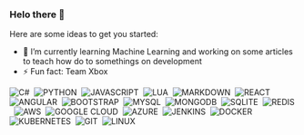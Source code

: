 ### Helo there 👋

Here are some ideas to get you started:

- 🌱 I’m currently learning Machine Learning and working on some articles to teach how do to somethings on development
- ⚡ Fun fact: Team Xbox

![C#](https://img.shields.io/badge/C%23-239120?style=for-the-badge&logo=c-sharp&logoColor=white)&nbsp;
![PYTHON](https://img.shields.io/badge/Python-3776AB?style=for-the-badge&logo=python&logoColor=white)&nbsp;
![JAVASCRIPT](https://img.shields.io/badge/JavaScript-323330?style=for-the-badge&logo=javascript&logoColor=F7DF1E)&nbsp;
![LUA](	https://img.shields.io/badge/Lua-2C2D72?style=for-the-badge&logo=lua&logoColor=white)&nbsp;
![MARKDOWN](https://img.shields.io/badge/Markdown-000000?style=for-the-badge&logo=markdown&logoColor=white)&nbsp;
![REACT](	https://img.shields.io/badge/React-20232A?style=for-the-badge&logo=react&logoColor=61DAFB)&nbsp;
![ANGULAR](https://img.shields.io/badge/Angular-DD0031?style=for-the-badge&logo=angular&logoColor=white)&nbsp;
![BOOTSTRAP](https://img.shields.io/badge/Bootstrap-563D7C?style=for-the-badge&logo=bootstrap&logoColor=white)&nbsp;
![MYSQL](https://img.shields.io/badge/MySQL-00000F?style=for-the-badge&logo=mysql&logoColor=white)&nbsp;
![MONGODB](https://img.shields.io/badge/MongoDB-4EA94B?style=for-the-badge&logo=mongodb&logoColor=white)&nbsp;
![SQLITE](https://img.shields.io/badge/SQLite-07405E?style=for-the-badge&logo=sqlite&logoColor=white)&nbsp;
![REDIS](https://img.shields.io/badge/Redis-D9281A?style=for-the-badge&logo=redis&logoColor=white)&nbsp;
![AWS](https://img.shields.io/badge/Amazon_AWS-232F3E?style=for-the-badge&logo=amazon-aws&logoColor=white)&nbsp;
![GOOGLE CLOUD](https://img.shields.io/badge/Google_Cloud-4285F4?style=for-the-badge&logo=google-cloud&logoColor=white)&nbsp;
![AZURE](https://img.shields.io/badge/Microsoft_Azure-0089D6?style=for-the-badge&logo=microsoft-azure&logoColor=white)&nbsp;
![JENKINS](https://img.shields.io/badge/Jenkins-D33833?style=for-the-badge&logo=jenkins&logoColor=white)&nbsp;
![DOCKER](https://img.shields.io/badge/Docker-2496ED?style=for-the-badge&logo=docker&logoColor=white)&nbsp;
![KUBERNETES](https://img.shields.io/badge/Kubernetes-326DE6?style=for-the-badge&logo=kubernetes&logoColor=white)&nbsp;
![GIT](https://img.shields.io/badge/Git-E34F26?style=for-the-badge&logo=git&logoColor=white)&nbsp;
![LINUX](https://img.shields.io/badge/Linux-E34F26?style=for-the-badge&logo=linux&logoColor=black)&nbsp;
